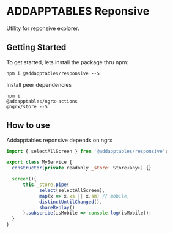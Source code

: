 # ADDAPPTABLES Reponsive
Utility for reponsive explorer.

## Getting Started
To get started, lets install the package thru npm:

```
npm i @addapptables/responsive --S
```

Install peer dependencies

```
npm i
@addapptables/ngrx-actions
@ngrx/store --S
```

## How to use
Addapptables reponsive depends on ngrx

```javascript
import { selectAllScreen } from '@addapptables/responsive';

export class MyService {
  constructor(private readonly _store: Store<any>) {}

  screen(){
      this._store.pipe(
            select(selectAllScreen),
            map(x => x.xs || x.sm) // mobile,
            distinctUntilChanged(),
            shareReplay()
      ).subscribe(isMobile => console.log(isMobile));
  }
}
```